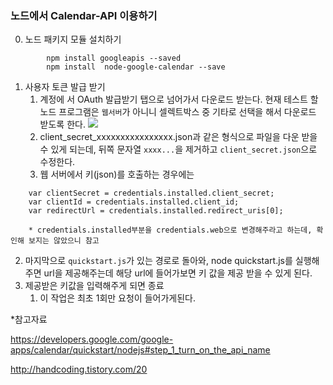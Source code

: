 ### 노드에서 Calendar-API 이용하기

0. 노드 패키지 모듈 설치하기

```
        npm install googleapis --saved
        npm install  node-google-calendar --save
```
1. 사용자 토큰 발급 받기
    1. 계정에 서 OAuth 발급받기 탭으로 넘어가서 다운로드 받는다. 현재 테스트 할 노드 프로그램은 `웹서버`가 아니니 셀렉트박스 중 기타로 선택을 해서 다운로드 받도록 한다.
![](http://img1.daumcdn.net/thumb/R1920x0/?fname=http%3A%2F%2Fcfile25.uf.tistory.com%2Fimage%2F2319DD4758F0BC0B2C4BAD)
    2.  client_secret_xxxxxxxxxxxxxxxx.json과 같은 형식으로 파일을 다운 받을 수 있게 되는데, 뒤쪽 문자열 `xxxx...`을 제거하고 `client_secret.json`으로 수정한다.
    3. 웹 서버에서 키(json)를 호출하는 경우에는
```
    var clientSecret = credentials.installed.client_secret;
    var clientId = credentials.installed.client_id;
    var redirectUrl = credentials.installed.redirect_uris[0];
```
        * credentials.installed부분을 credentials.web으로 변경해주라고 하는데, 확인해 보지는 않았으니 참고
2. 마지막으로 `quickstart.js`가 있는 경로로 돌아와, node quickstart.js를 실행해주면 url을 제공해주는데 해당 url에 들어가보면 키 값을 제공 받을 수 있게 된다.
3. 제공받은 키값을 입력해주게 되면 종료
    1. 이 작업은 최초 1회만 요청이 들어가게된다.


*참고자료

https://developers.google.com/google-apps/calendar/quickstart/nodejs#step_1_turn_on_the_api_name

http://handcoding.tistory.com/20
